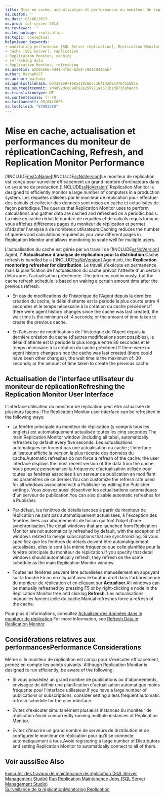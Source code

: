 ```yaml
---
title: Mise en cache, actualisation et performances du moniteur de réplication | Microsoft Docs
ms.custom: ''
ms.date: 03/06/2017
ms.prod: sql-server-2014
ms.reviewer: ''
ms.technology: replication
ms.topic: conceptual
helpviewer_keywords:
- monitoring performance [SQL Server replication], Replication Monitor
- cache [SQL Server], replication
- Replication Monitor, caching
- refreshing data
- Replication Monitor, refreshing
ms.assetid: a2d8b666-ed41-4f86-b2b8-c8e118416ab7
author: MashaMSFT
ms.author: mathoma
ms.openlocfilehash: b04a91e971e65d19c66cc36f142d8c4764b1b05a
ms.sourcegitcommit: ad4d92dce894592a259721a1571b1d8736abacdb
ms.translationtype: MT
ms.contentlocale: fr-FR
ms.lasthandoff: 08/04/2020
ms.locfileid: "87603388"
---
```

# <a name="caching-refresh-and-replication-monitor-performance"></a><span data-ttu-id="63a86-102">Mise en cache, actualisation et performances du moniteur de réplication</span><span class="sxs-lookup"><span data-stu-id="63a86-102">Caching, Refresh, and Replication Monitor Performance</span></span>
  [!INCLUDE[msCoName](../../../includes/msconame-md.md)]<span data-ttu-id="63a86-103">[!INCLUDE[ssNoVersion](../../../includes/ssnoversion-md.md)]Le moniteur de réplication est conçu pour surveiller efficacement un grand nombre d’ordinateurs dans un système de production.</span><span class="sxs-lookup"><span data-stu-id="63a86-103">[!INCLUDE[ssNoVersion](../../../includes/ssnoversion-md.md)] Replication Monitor is designed to efficiently monitor a large number of computers in a production system.</span></span> <span data-ttu-id="63a86-104">Les requêtes utilisées par le moniteur de réplication pour effectuer des calculs et collecter des données sont mises en cache et actualisées de façon périodique.</span><span class="sxs-lookup"><span data-stu-id="63a86-104">The queries that Replication Monitor uses to perform calculations and gather data are cached and refreshed on a periodic basis.</span></span> <span data-ttu-id="63a86-105">La mise en cache réduit le nombre de requêtes et de calculs requis lorsque vous affichez différentes pages du moniteur de réplication et permet d'adapter l'analyse à de nombreux utilisateurs.</span><span class="sxs-lookup"><span data-stu-id="63a86-105">Caching reduces the number of queries and calculations required as you view different pages in Replication Monitor and allows monitoring to scale well for multiple users.</span></span>  
  
 <span data-ttu-id="63a86-106">L'actualisation du cache est gérée par un travail de [!INCLUDE[ssNoVersion](../../../includes/ssnoversion-md.md)] Agent, l' **Actualisateur d'analyse de réplication pour la distribution**.</span><span class="sxs-lookup"><span data-stu-id="63a86-106">Cache refresh is handled by a [!INCLUDE[ssNoVersion](../../../includes/ssnoversion-md.md)] Agent job, the **Replication monitoring refresher for distribution**.</span></span> <span data-ttu-id="63a86-107">Le travail s'exécute en permanence mais la planification de l'actualisation du cache prévoit l'attente d'un certain délai après l'actualisation précédente :</span><span class="sxs-lookup"><span data-stu-id="63a86-107">The job runs continuously, but the cache refresh schedule is based on waiting a certain amount time after the previous refresh:</span></span>  
  
-   <span data-ttu-id="63a86-108">En cas de modifications de l'historique de l'Agent depuis la dernière création du cache, le délai d'attente est la période la plus courte entre 4 secondes et le temps nécessaire à la création du cache précédent.</span><span class="sxs-lookup"><span data-stu-id="63a86-108">If there were agent history changes since the cache was last created, the wait time is the minimum of: 4 seconds; or the amount of time taken to create the previous cache.</span></span>  
  
-   <span data-ttu-id="63a86-109">En l'absence de modifications de l'historique de l'Agent depuis la dernière création du cache (d'autres modifications sont possibles), le délai d'attente est la période la plus longue entre 30 secondes et le temps nécessaire à la création du cache précédent.</span><span class="sxs-lookup"><span data-stu-id="63a86-109">If there were no agent history changes since the cache was last created (there could have been other changes), the wait time is the maximum of: 30 seconds; or the amount of time taken to create the previous cache.</span></span>  
  
## <a name="refreshing-the-replication-monitor-user-interface"></a><span data-ttu-id="63a86-110">Actualisation de l'interface utilisateur du moniteur de réplication</span><span class="sxs-lookup"><span data-stu-id="63a86-110">Refreshing the Replication Monitor User Interface</span></span>  
 <span data-ttu-id="63a86-111">L'interface utilisateur du moniteur de réplication peut être actualisée de plusieurs façons :</span><span class="sxs-lookup"><span data-stu-id="63a86-111">The Replication Monitor user interface can be refreshed in the following ways:</span></span>  
  
-   <span data-ttu-id="63a86-112">La fenêtre principale du moniteur de réplication (y compris tous les onglets) est automatiquement actualisée toutes les cinq secondes.</span><span class="sxs-lookup"><span data-stu-id="63a86-112">The main Replication Monitor window (including all tabs), automatically refreshes by default every five seconds.</span></span> <span data-ttu-id="63a86-113">Les actualisations automatiques ne forcent pas une actualisation du cache ; l'interface utilisateur affiche la version la plus récente des données du cache.</span><span class="sxs-lookup"><span data-stu-id="63a86-113">Automatic refreshes do not force a refresh of the cache; the user interface displays the most recent version of the data from the cache.</span></span> <span data-ttu-id="63a86-114">Vous pouvez personnaliser la fréquence d'actualisation utilisée pour toutes les fenêtres associées à un serveur de publication en modifiant les paramètres de ce dernier.</span><span class="sxs-lookup"><span data-stu-id="63a86-114">You can customize the refresh rate used for all windows associated with a Publisher by editing the Publisher settings.</span></span> <span data-ttu-id="63a86-115">Vous pouvez aussi désactiver les actualisations automatiques d'un serveur de publication.</span><span class="sxs-lookup"><span data-stu-id="63a86-115">You can also disable automatic refreshes for a Publisher.</span></span>  
  
-   <span data-ttu-id="63a86-116">Par défaut, les fenêtres de détails lancées à partir du moniteur de réplication ne sont pas automatiquement actualisées, à l'exception des fenêtres liées aux abonnements de fusion qui font l'objet d'une synchronisation.</span><span class="sxs-lookup"><span data-stu-id="63a86-116">The detail windows that are launched from Replication Monitor are not automatically refreshed by default, with the exception of windows related to merge subscriptions that are synchronizing.</span></span> <span data-ttu-id="63a86-117">Si vous spécifiez que les fenêtres de détails doivent être automatiquement actualisées, elles le sont à la même fréquence que celle planifiée pour la fenêtre principale du moniteur de réplication.</span><span class="sxs-lookup"><span data-stu-id="63a86-117">If you specify that detail windows should automatically refresh, they refresh on the same schedule as the main Replication Monitor window.</span></span>  
  
-   <span data-ttu-id="63a86-118">Toutes les fenêtres peuvent être actualisées manuellement en appuyant sur la touche F5 ou en cliquant avec le bouton droit dans l'arborescence du moniteur de réplication et en cliquant sur **Actualiser**.</span><span class="sxs-lookup"><span data-stu-id="63a86-118">All windows can be manually refreshed by pressing F5 or by right-clicking a node in the Replication Monitor tree and clicking **Refresh**.</span></span> <span data-ttu-id="63a86-119">Les actualisations manuelles forcent celle du cache.</span><span class="sxs-lookup"><span data-stu-id="63a86-119">Manual refreshes force a refresh of the cache.</span></span>  
  
 <span data-ttu-id="63a86-120">Pour plus d’informations, consultez [Actualiser des données dans le moniteur de réplication](refresh-data-in-replication-monitor.md).</span><span class="sxs-lookup"><span data-stu-id="63a86-120">For more information, see [Refresh Data in Replication Monitor](refresh-data-in-replication-monitor.md).</span></span>  
  
## <a name="performance-considerations"></a><span data-ttu-id="63a86-121">Considérations relatives aux performances</span><span class="sxs-lookup"><span data-stu-id="63a86-121">Performance Considerations</span></span>  
 <span data-ttu-id="63a86-122">Même si le moniteur de réplication est conçu pour s'exécuter efficacement, prenez en compte les points suivants :</span><span class="sxs-lookup"><span data-stu-id="63a86-122">Although Replication Monitor is designed to run efficiently, be aware of the following:</span></span>  
  
-   <span data-ttu-id="63a86-123">Si vous possédez un grand nombre de publications ou d'abonnements, envisagez de définir une planification d'actualisation automatique moins fréquente pour l'interface utilisateur.</span><span class="sxs-lookup"><span data-stu-id="63a86-123">If you have a large number of publications or subscriptions, consider setting a less frequent automatic refresh schedule for the user interface.</span></span>  
  
-   <span data-ttu-id="63a86-124">Évitez d'exécuter simultanément plusieurs instances du moniteur de réplication.</span><span class="sxs-lookup"><span data-stu-id="63a86-124">Avoid concurrently running multiple instances of Replication Monitor.</span></span>  
  
-   <span data-ttu-id="63a86-125">Évitez d'inscrire un grand nombre de serveurs de distribution et de configurer le moniteur de réplication pour qu'il se connecte automatiquement à tous.</span><span class="sxs-lookup"><span data-stu-id="63a86-125">Avoid registering a large number of Distributors and setting Replication Monitor to automatically connect to all of them.</span></span>  
  
## <a name="see-also"></a><span data-ttu-id="63a86-126">Voir aussi</span><span class="sxs-lookup"><span data-stu-id="63a86-126">See Also</span></span>  
 <span data-ttu-id="63a86-127">[Exécuter des travaux de maintenance de réplication &#40;SQL Server Management Studio&#41;](../../../ssms/sql-server-management-studio-ssms.md) </span><span class="sxs-lookup"><span data-stu-id="63a86-127">[Run Replication Maintenance Jobs &#40;SQL Server Management Studio&#41;](../../../ssms/sql-server-management-studio-ssms.md) </span></span>  
 [<span data-ttu-id="63a86-128">Surveillance de la réplication</span><span class="sxs-lookup"><span data-stu-id="63a86-128">Monitoring Replication</span></span>](../monitoring-replication.md)  
  
  

